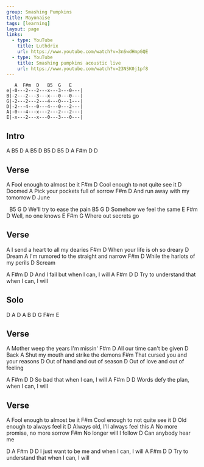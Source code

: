 ```yaml
---
group: Smashing Pumpkins
title: Mayonaise
tags: [learning]
layout: page
links:
  - type: YouTube
    title: Luthdrix
    url: https://www.youtube.com/watch?v=3nSwdHmpGQE
  - type: YouTube
    title: Smashing pumpkins acoustic live
    url: https://www.youtube.com/watch?v=23NSK0j1pf8
---
```


```chordpro
   A  F#m  D   B5  G   E
e|-0---2---2---x---3---0---|
B|-2---2---3---x---0---0---|
G|-2---2---2---4---0---1---|
D|-2---4---0---4---0---2---|
A|-0---4---x---2---2---2---|
E|-x---2---x---0---3---0---|
 ```

## Intro

A B5 D
A B5 D
B5 D B5 D
A F#m D D

## Verse

A
Fool enough to almost be it
F#m                              D
Cool enough to not quite see it
       D
Doomed
A
Pick your pockets full of sorrow
F#m                            D
And run away with my tomorrow
     D
June

&nbsp;     B5     G        D
We'll try to ease the pain
    B5     G        D
Somehow we feel the same
      E  F#m  D
Well, no one knows
E            F#m  G
Where out secrets go

## Verse

A
I send a heart to all my dearies
F#m                             D
When your life is oh so dreary
      D
Dream
A
I'm rumored to the straight and narrow
F#m                             D
While the harlots of my perils
       D
Scream

A     F#m      D             D
And I fail but when I can, I will
A           F#m               D      D
Try to understand that when I can, I will

## Solo

D   A   D     A
B   D   G F#m E

## Verse

A
Mother weep the years I'm missin'
F#m                          D
All our time can't be given
     D
Back
A
Shut my mouth and strike the demons
F#m
That cursed you and your reasons
D
Out of hand and out of season
D
Out of love and out of feeling

A  F#m             D      D
So bad that when I can, I will
A              F#m          D      D
Words defy the plan, when I can, I will

## Verse

A
Fool enough to almost be it
F#m
Cool enough to not quite see it
D
Old enough to always feel it
D
Always old, I'll always feel this
A
No more promise, no more sorrow
F#m
No longer will I follow
D
Can anybody hear me

D              A  F#m           D      D
I just want to be me and when I can, I will
A           F#m               D      D
Try to understand that when I can, I will
